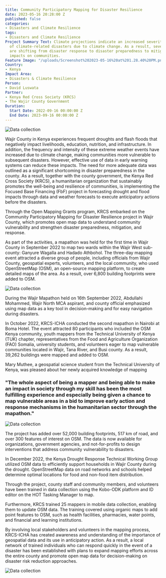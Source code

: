 ```yaml
---
title: Community Participatory Mapping for Disaster Resilience
date: 2023-05-16 20:28:00 Z
published: false
categories:
- Disasters and Climate Resilience
tags:
- Disasters and Climate Resilience
Project Summary Text: Climate projections indicate an increased severity and intensity
  of climate-related disasters due to climate change. As a result, several organizations
  are shifting from disaster response to disaster preparedness to mitigate disaster
  impacts on communities.
Feature Image: "/uploads/Screenshot%202023-05-16%20at%201.28.40%20PM.png"
Country:
- Kenya
Impact Area:
- Disasters & Climate Resilience
Person:
- David Luswata
Partner:
- Kenya Red Cross Society (KRCS)
- The Wajir County Government
Duration:
  Start Date: 2022-09-16 00:00:00 Z
  End Date: 2023-09-16 00:00:00 Z
---
```


![Data collection](/uploads/dsc_0793-4096x2734.jpg)

Wajir County in Kenya experiences frequent droughts and flash floods that negatively impact livelihoods, education, nutrition, and infrastructure. In addition, the frequency and intensity of these extreme weather events have increased due to climate change, making communities more vulnerable to subsequent disasters. However, effective use of data in early warning systems can reduce these impacts. The need for more adequate data was outlined as a significant shortcoming in disaster preparedness in the county. As a result, together with the county government, the Kenya Red Cross Society (KRCS), a humanitarian organization that sustainably promotes the well-being and resilience of communities, is implementing the Focused Base Financing (FbF) project in forecasting drought and flood impacts through data and weather forecasts to execute anticipatory actions before the disasters.

Through the Open Mapping Grants program, KRCS embarked on the Community Participatory Mapping for Disaster Resilience project in Wajir County, which promotes open map data to understand community vulnerability and strengthen disaster preparedness, mitigation, and response.

As part of the activities, a mapathon was held for the first time in Wajir County in September 2022 to map two wards within the Wajir West sub-county: Ganyure Wagalla and Hadado Athbohol. The three-day mapping event attracted a diverse group of people, including officials from Wajir County, geospatial experts, volunteers, and the local community, who used OpenStreetMap (OSM), an open-source mapping platform, to create detailed maps of the area. As a result, over 6,800 building footprints were added to OSM. 

![Data collection](/uploads/community-participatory-mapping-for-disaster-resilience-2.jpg)

During the Wajir Mapathon held on 16th September 2022, Abdullahi Mohammed, Wajir North MCA aspirant, and county official emphasized using map data as a key tool in decision-making and for easy navigation during disasters. 

In October 2022, KRCS-ICHA conducted the second mapathon in Nairobi at Boma Hotel. The event attracted 80 participants who included the OSM Kenya community, youth mappers from the Technical University of Kenya (TUK) chapter, representatives from the Food and Agriculture Organization (FAO) Somalia, university students, and volunteers eager to map vulnerable communities located in Wajir, Tana River, and Busi county. As a result, 39,262 buildings were mapped and added to OSM.  

Mary Muthee, a geospatial science student from the Technical University of Kenya, was pleased about her newly acquired knowledge of mapping 

<h3>"The whole aspect of being a mapper and being able to make an impact in society through my skill has been the most fulfilling experience and especially being given a chance to map vulnerable areas in a bid to improve early action and response mechanisms in the humanitarian sector through the mapathon." </h3>

![Data collection](/uploads/community-participatory-mapping-for-disaster-resilience-3.jpg)

The project has added over 52,000 building footprints, 517 km of road, and over 300 features of interest on OSM. The data is now available for organizations, government agencies, and not-for-profits to design interventions that address community vulnerability to disasters. 

In December 2022, the Kenya Drought Response Technical Working Group utilized OSM data to efficiently support households in Wajir County during the drought. OpenStreetMap data on road networks and schools helped determine optimal locations for food and non-food item distribution.

Through the project, county staff and community members, and volunteers have been trained in data collection using the Kobo-ODK platform and ID editor on the HOT Tasking Manager to map. 

Furthermore, KRCS trained 25 mappers in mobile data collection, enabling them to update OSM data. The training covered using organic maps to add point features to OSM, such as health facilities, pharmacies, water points, and financial and learning institutions. 

By involving local stakeholders and volunteers in the mapping process, KRCS-ICHA has created awareness and understanding of the importance of geospatial data and its use in anticipatory action. As a result, a local network of trained individuals who can respond quickly in the event of a disaster has been established with plans to expand mapping efforts across the entire county and promote open map data for decision-making on disaster risk reduction approaches. 

![Data collection](/uploads/community-participatory-mapping-for-disaster-resilience-4.jpg)
